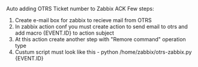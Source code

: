 Auto adding OTRS Ticket number to Zabbix ACK
Few steps:
1) Create e-mail box for zabbix to recieve mail from OTRS
2) In zabbix action conf you must create action to send email to otrs and add macro {EVENT.ID} to action subject
3) At this action create another step with "Remore command" operation type
4) Custum script must look like this - python /home/zabbix/otrs-zabbix.py {EVENT.ID}
